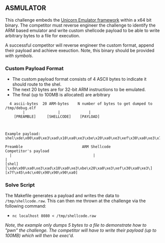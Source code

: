 ## ASMULATOR
This challenge embeds the [Unicorn Emulator framework](https://www.unicorn-engine.org/docs/) within a x64 bit binary. The competitor must reverse engineer the challenge to identify the ARM based emulator and write
custom shellcode payload to be able to write arbitrary bytes to a file for execution.

A successful competitor will reverse engineer the custom format, append their payload and achieve exeuction.
Note, this binary should be provided *with symbols*.

### Custom Payload Format

* The custom payload format consists of 4 ASCII bytes to indicate it should route to the shel.
* The next 20 bytes  are for 32-bit ARM instructions to be emulated.
* The final (up to 100MB is allocated) are arbitrary 
```
  4 ascii-bytes  20 ARM-bytes    N number of bytes to get dumped to /tmp/debug.elf
        |               |             |
    [PREAMBLE]     [SHELLCODE]    [PAYLOAD]
    
    
    
Example payload: shel\xde\x00\xa0\xe3\xad\x10\xa0\xe3\xbe\x20\xa0\xe3\xef\x30\xa0\xe3\x7f\x45\x4c\x46\x90\x90\x90\xa0

Preamble                           ARM Shellcode                             Competitor's payload
  |                                     |                                               |
[shel] [\xde\x00\xa0\xe3\xad\x10\xa0\xe3\xbe\x20\xa0\xe3\xef\x30\xa0\xe3\] [x7f\x45\x4c\x46\x90\x90\x90\xa0]
```

### Solve Script
The Makefile generates a payload and writes the data to ```/tmp/shellcode.raw```.
This can then me thrown at the challenge via the following command:
* ```nc localhost 8080 < /tmp/shellcode.raw```


*Note, the example only dumps 5 bytes to a file to demonstrate how to "pwn" the challenge. The competitor will have to write their payload (up to 100MB) which will then be exec'd.*
